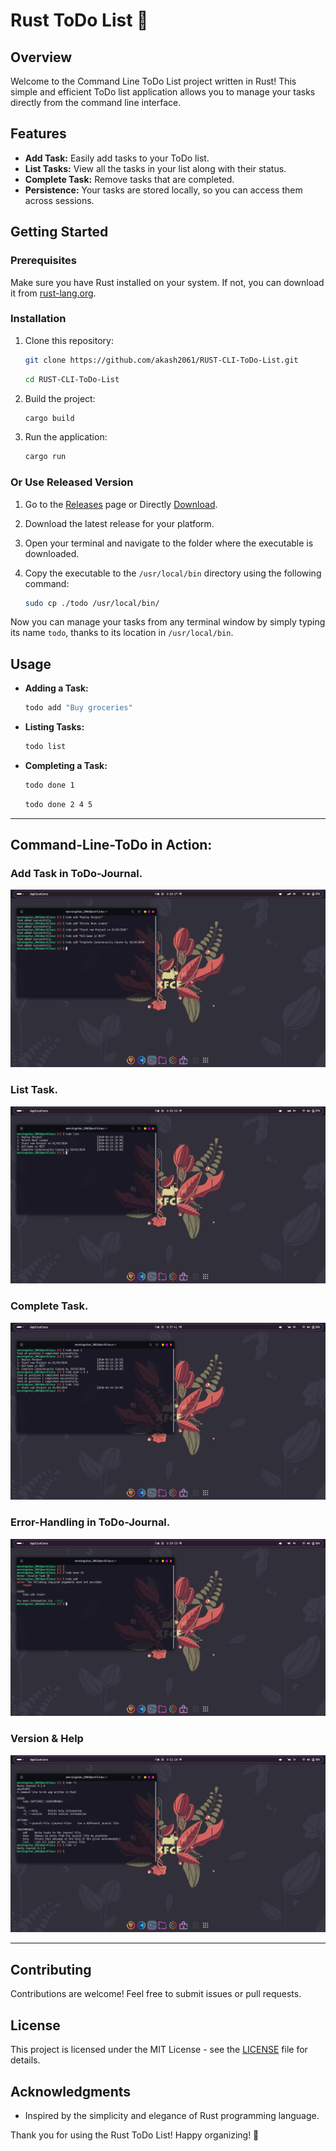 # Rust ToDo List 🦀

## Overview
Welcome to the Command Line ToDo List project written in Rust! This simple and efficient ToDo list application allows you to manage your tasks directly from the command line interface.

## Features
- **Add Task:** Easily add tasks to your ToDo list.
- **List Tasks:** View all the tasks in your list along with their status.
- **Complete Task:** Remove tasks that are completed.
- **Persistence:** Your tasks are stored locally, so you can access them across sessions.

## Getting Started
### Prerequisites
Make sure you have Rust installed on your system. If not, you can download it from [rust-lang.org](https://www.rust-lang.org/).

### Installation
1. Clone this repository:
    ```bash
    git clone https://github.com/akash2061/RUST-CLI-ToDo-List.git
    ```
    ```bash
    cd RUST-CLI-ToDo-List
    ```

2. Build the project:
    ```bash
    cargo build
    ```

3. Run the application:
    ```bash
    cargo run
    ```

### Or Use Released Version

1. Go to the [Releases](https://github.com/akash2061/RUST-CLI-ToDo-List/releases) page or Directly [Download](https://github.com/akash2061/RUST-CLI-ToDo-List/releases/download/v0.1.0/todo).
2. Download the latest release for your platform.
3. Open your terminal and navigate to the folder where the executable is downloaded.
4. Copy the executable to the `/usr/local/bin` directory using the following command:

    ```bash
    sudo cp ./todo /usr/local/bin/
    ```


Now you can manage your tasks from any terminal window by simply typing its name `todo`, thanks to its location in `/usr/local/bin`.

## Usage
- **Adding a Task:**
    ```bash
    todo add "Buy groceries"
    ```

- **Listing Tasks:**
    ```bash
    todo list
    ```

- **Completing a Task:**
    ```bash
    todo done 1
    ```
    ```bash
    todo done 2 4 5
    ```

<hr>

## Command-Line-ToDo in Action:

### Add Task in ToDo-Journal.
![Add-Task](img/Add.png)

### List Task.
![List-Task](img/List.png)

### Complete Task.
![Done-Task](img/Done.png)

### Error-Handling in ToDo-Journal.
![Error-Handling](img/Error_Handling.png)

### Version & Help
![Version & Help](img/Version_Help.png)

<hr>

## Contributing
Contributions are welcome! Feel free to submit issues or pull requests.

## License
This project is licensed under the MIT License - see the [LICENSE](LICENSE) file for details.

## Acknowledgments
- Inspired by the simplicity and elegance of Rust programming language.

Thank you for using the Rust ToDo List! Happy organizing! 🚀
